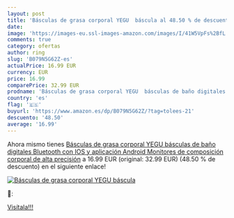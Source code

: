 ```yaml
---
layout: post
title: 'Básculas de grasa corporal YEGU  báscula al 48.50 % de descuento'
date: 
image: 'https://images-eu.ssl-images-amazon.com/images/I/41W5VpFs%2BfL._SL200_.jpg'
comments: true
category: ofertas
author: ring
slug: 'B079N5G62Z-es'
actualPrice: 16.99 EUR
currency: EUR
price: 16.99
comparePrice: 32.99 EUR
prodname: 'Básculas de grasa corporal YEGU  básculas de baño digitales Bluetooth con IOS y aplicación Android Monitores de composición corporal de alta precisión'
country: 'es'
flag: '🇪🇸'
buyurl: 'https://www.amazon.es/dp/B079N5G62Z/?tag=tolees-21'
descuento: '48.50'
average: '16.99'
---
```


Ahora mismo tienes [Básculas de grasa corporal YEGU  básculas de baño digitales Bluetooth con IOS y aplicación Android Monitores de composición corporal de alta precisión](https://www.amazon.es/dp/B079N5G62Z/?tag=tolees-21) a 16.99 EUR (original: 32.99 EUR) (48.50 %  de descuento) en el siguiente enlace!

[![Básculas de grasa corporal YEGU  báscula](https://images-eu.ssl-images-amazon.com/images/I/41W5VpFs%2BfL._SL200_.jpg)](https://www.amazon.es/dp/B079N5G62Z/?tag=tolees-21)

🔎:


[Visítala!!!](https://www.amazon.es/dp/B079N5G62Z/?tag=tolees-21)
